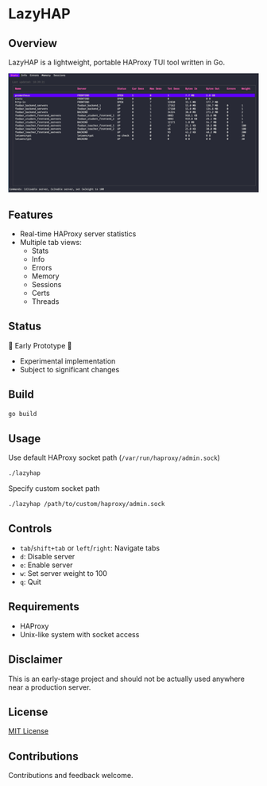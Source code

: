 # LazyHAP

## Overview

LazyHAP is a lightweight, portable HAProxy TUI tool written in Go.

![Screenshot](screenshot.png)

## Features

- Real-time HAProxy server statistics
- Multiple tab views:
  - Stats
  - Info
  - Errors
  - Memory
  - Sessions
  - Certs
  - Threads

## Status

🚧 Early Prototype 🚧

- Experimental implementation
- Subject to significant changes

## Build

```bash
go build
```

## Usage

Use default HAProxy socket path (`/var/run/haproxy/admin.sock`)

```bash
./lazyhap
```

Specify custom socket path

```bash
./lazyhap /path/to/custom/haproxy/admin.sock
```

## Controls

- `tab`/`shift+tab` or `left`/`right`: Navigate tabs
- `d`: Disable server
- `e`: Enable server
- `w`: Set server weight to 100
- `q`: Quit

## Requirements

- HAProxy
- Unix-like system with socket access

## Disclaimer

This is an early-stage project and should not be actually used
anywhere near a production server.

## License

[MIT License](LICENSE)

## Contributions

Contributions and feedback welcome.
